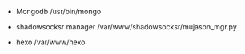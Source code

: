 * Mongodb /usr/bin/mongo

* shadowsocksr manager /var/www/shadowsocksr/mujason_mgr.py

* hexo /var/www/hexo
